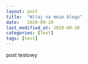 ```yaml
---
layout: post
title:  "Witaj na moim blogu"
date:   2020-09-20
last_modified_at: 2020-09-20
categories: [Test]
tags: [test]
---
```


post testowy